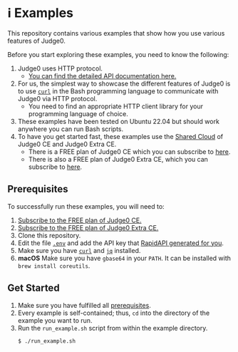 # ℹ️ Examples

This repository contains various examples that show how you use various features of Judge0.

Before you start exploring these examples, you need to know the following:
1. Judge0 uses HTTP protocol.
    * [You can find the detailed API documentation here.](https://ce.judge0.com)
2. For us, the simplest way to showcase the different features of Judge0 is to use [`curl`](https://en.wikipedia.org/wiki/CURL) in the Bash programming language to communicate with Judge0 via HTTP protocol.
    * You need to find an appropriate HTTP client library for your programming language of choice.
3. These examples have been tested on Ubuntu 22.04 but should work anywhere you can run Bash scripts.
4. To have you get started fast, these examples use the [Shared Cloud](https://judge0.com/#pricing) of Judge0 CE and Judge0 Extra CE.
    * There is a FREE plan of Judge0 CE which you can subscribe to [here](https://judge0.com/ce).
    * There is also a FREE plan of Judge0 Extra CE, which you can subscribe to [here](https://judge0.com/extra-ce).

## Prerequisites

To successfully run these examples, you will need to:
1. [Subscribe to the FREE plan of Judge0 CE.](https://judge0.com/ce)
2. [Subscribe to the FREE plan of Judge0 Extra CE.](https://judge0.com/extra-ce)
3. Clone this repository.
4. Edit the file [`.env`](https://github.com/judge0/examples/blob/master/.env) and add the API key that [RapidAPI generated for you](https://docs.rapidapi.com/docs/keys).
5. Make sure you have [`curl`](https://reqbin.com/Article/InstallCurl) and [`jq`](https://stedolan.github.io/jq/download/) installed.
6. **macOS** Make sure you have `gbase64` in your `PATH`. It can be installed with `brew install coreutils`.

## Get Started

1. Make sure you have fulfilled all [prerequisites](#prerequisites).
2. Every example is self-contained; thus, `cd` into the directory of the example you want to run.
3. Run the `run_example.sh` script from within the example directory.
    ```bash
    $ ./run_example.sh
    ```
